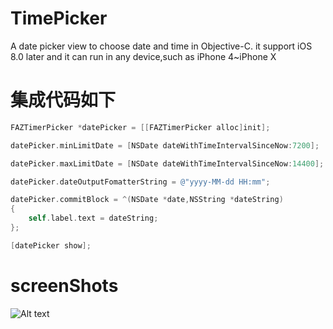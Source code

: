 # TimePicker
 A date picker view to choose date and time in Objective-C. it support iOS 8.0 later and it can run in any device,such as iPhone 4~iPhone X


# 集成代码如下
``` Objective-C
FAZTimerPicker *datePicker = [[FAZTimerPicker alloc]init];

datePicker.minLimitDate = [NSDate dateWithTimeIntervalSinceNow:7200];

datePicker.maxLimitDate = [NSDate dateWithTimeIntervalSinceNow:14400];

datePicker.dateOutputFomatterString = @"yyyy-MM-dd HH:mm";

datePicker.commitBlock = ^(NSDate *date,NSString *dateString)
{
    self.label.text = dateString;
};

[datePicker show];

```

# screenShots
![Alt text](https://github.com/FicentAlanZeng/TimePicker/blob/master/image.gif?raw=true)
